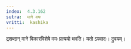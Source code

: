 ```yaml
---
index:  4.3.162
sutra:  माने वयः
vritti:  kashika 
---
```


द्रशब्दान् माने विकारविशेषे वयः प्रत्ययो भवति। यतो ऽपवादः। द्रुवयम्।

